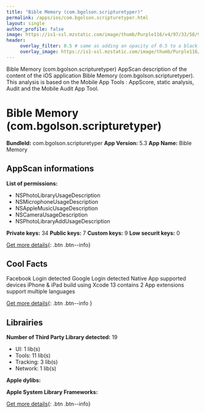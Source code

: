 ```yaml
---
title: "Bible Memory (com.bgolson.scripturetyper)"
permalink: /apps/ios/com.bgolson.scripturetyper.html
layout: single
author_profile: false
image: https://is1-ssl.mzstatic.com/image/thumb/Purple116/v4/97/33/58/9733583c-a050-a319-0e81-d4453cbda83f/AppIconSMB-1x_U007emarketing-0-7-0-0-85-220.png/512x512bb.jpg
header: 
     overlay_filter: 0.5 # same as adding an opacity of 0.5 to a black background
     overlay_image: https://is1-ssl.mzstatic.com/image/thumb/Purple116/v4/97/33/58/9733583c-a050-a319-0e81-d4453cbda83f/AppIconSMB-1x_U007emarketing-0-7-0-0-85-220.png/512x512bb.jpg
---
```

Bible Memory (com.bgolson.scripturetyper) AppScan description of the content of the iOS application Bible Memory (com.bgolson.scripturetyper). This analysis is based on the Mobile App Tools : AppScore, static analysis, Audit and the Mobile Audit App Tool.

# Bible Memory (com.bgolson.scripturetyper)

**BundleId:** com.bgolson.scripturetyper
**App Version:** 5.3
**App Name:** Bible Memory


## AppScan informations 

**List of permissions:** 
- NSPhotoLibraryUsageDescription
- NSMicrophoneUsageDescription
- NSAppleMusicUsageDescription
- NSCameraUsageDescription
- NSPhotoLibraryAddUsageDescription
  
  
**Private keys:** 34
**Public keys:** 7
**Custom keys:** 9
**Low securit keys:** 0
  
[Get more details](/pricing.html){: .btn .btn--info}

## Cool Facts

Facebook Login detected
Google Login detected
Native App
supported devices iPhone & iPad
build using Xcode 13
contains 2 App extensions
support multiple languages
  
[Get more details](/pricing.html){: .btn .btn--info }

## Librairies 
**Number of Third Party Library detected:** 19
- UI: 1 lib(s)
- Tools: 11 lib(s)
- Tracking: 3 lib(s)
- Network: 1 lib(s)


**Apple dylibs:**


**Apple System Library Frameworks:**


  
[Get more details](/pricing.html){: .btn .btn--info}

